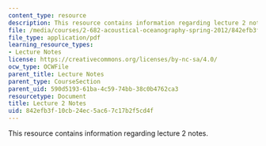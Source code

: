 ```yaml
---
content_type: resource
description: This resource contains information regarding lecture 2 notes.
file: /media/courses/2-682-acoustical-oceanography-spring-2012/842efb3f10cb24ec5ac67c17b2f5cd4f_MIT2_682S12_lec02.pdf
file_type: application/pdf
learning_resource_types:
- Lecture Notes
license: https://creativecommons.org/licenses/by-nc-sa/4.0/
ocw_type: OCWFile
parent_title: Lecture Notes
parent_type: CourseSection
parent_uid: 590d5193-61ba-4c59-74bb-38c0b4762ca3
resourcetype: Document
title: Lecture 2 Notes
uid: 842efb3f-10cb-24ec-5ac6-7c17b2f5cd4f
---
```

This resource contains information regarding lecture 2 notes.